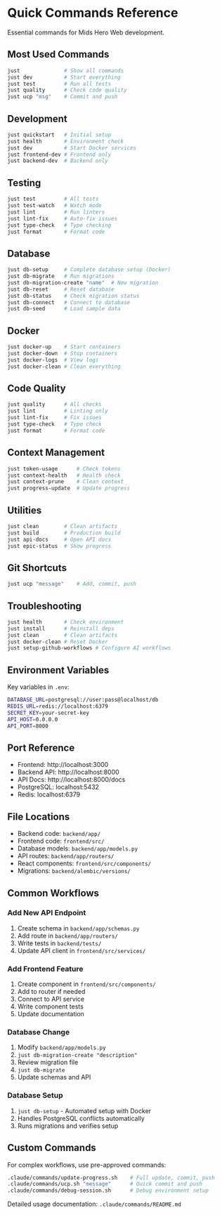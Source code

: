 # Quick Commands Reference

Essential commands for Mids Hero Web development.

## Most Used Commands

```bash
just              # Show all commands
just dev          # Start everything
just test         # Run all tests
just quality      # Check code quality
just ucp "msg"    # Commit and push
```

## Development

```bash
just quickstart   # Initial setup
just health       # Environment check
just dev          # Start Docker services
just frontend-dev # Frontend only
just backend-dev  # Backend only
```

## Testing

```bash
just test         # All tests
just test-watch   # Watch mode
just lint         # Run linters
just lint-fix     # Auto-fix issues
just type-check   # Type checking
just format       # Format code
```

## Database

```bash
just db-setup     # Complete database setup (Docker)
just db-migrate   # Run migrations
just db-migration-create "name"  # New migration
just db-reset     # Reset database
just db-status    # Check migration status
just db-connect   # Connect to database
just db-seed      # Load sample data
```

## Docker

```bash
just docker-up    # Start containers
just docker-down  # Stop containers
just docker-logs  # View logs
just docker-clean # Clean everything
```

## Code Quality

```bash
just quality      # All checks
just lint         # Linting only
just lint-fix     # Fix issues
just type-check   # Type check
just format       # Format code
```

## Context Management

```bash
just token-usage      # Check tokens
just context-health   # Health check
just context-prune    # Clean context
just progress-update  # Update progress
```

## Utilities

```bash
just clean        # Clean artifacts
just build        # Production build
just api-docs     # Open API docs
just epic-status  # Show progress
```

## Git Shortcuts

```bash
just ucp "message"    # Add, commit, push
```

## Troubleshooting

```bash
just health       # Check environment
just install      # Reinstall deps
just clean        # Clean artifacts
just docker-clean # Reset Docker
just setup-github-workflows # Configure AI workflows
```

## Environment Variables

Key variables in `.env`:

```bash
DATABASE_URL=postgresql://user:pass@localhost/db
REDIS_URL=redis://localhost:6379
SECRET_KEY=your-secret-key
API_HOST=0.0.0.0
API_PORT=8000
```

## Port Reference

- Frontend: http://localhost:3000
- Backend API: http://localhost:8000
- API Docs: http://localhost:8000/docs
- PostgreSQL: localhost:5432
- Redis: localhost:6379

## File Locations

- Backend code: `backend/app/`
- Frontend code: `frontend/src/`
- Database models: `backend/app/models.py`
- API routes: `backend/app/routers/`
- React components: `frontend/src/components/`
- Migrations: `backend/alembic/versions/`

## Common Workflows

### Add New API Endpoint

1. Create schema in `backend/app/schemas.py`
2. Add route in `backend/app/routers/`
3. Write tests in `backend/tests/`
4. Update API client in `frontend/src/services/`

### Add Frontend Feature

1. Create component in `frontend/src/components/`
2. Add to router if needed
3. Connect to API service
4. Write component tests
5. Update documentation

### Database Change

1. Modify `backend/app/models.py`
2. `just db-migration-create "description"`
3. Review migration file
4. `just db-migrate`
5. Update schemas and API

### Database Setup

1. `just db-setup` - Automated setup with Docker
2. Handles PostgreSQL conflicts automatically
3. Runs migrations and verifies setup

## Custom Commands

For complex workflows, use pre-approved commands:

```bash
.claude/commands/update-progress.sh    # Full update, commit, push
.claude/commands/ucp.sh "message"      # Quick commit and push  
.claude/commands/debug-session.sh      # Debug environment setup
```

Detailed usage documentation: `.claude/commands/README.md`
